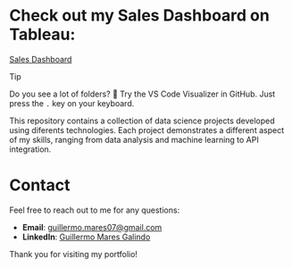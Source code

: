 # Check out my Sales Dashboard on Tableau: 
[Sales Dashboard](https://public.tableau.com/app/profile/guillermo1314/viz/SalesDashboard_17254159148610/SalesDashboard?publish=yes)


> [!TIP] 
> Do you see a lot of folders? 🤯 Try the VS Code Visualizer in GitHub. Just press the `.` key on your keyboard.

This repository contains a collection of data science projects developed using diferents technologies. Each project demonstrates a different aspect of my skills, ranging from data analysis and machine learning to API integration.


# Contact
Feel free to reach out to me for any questions:

- **Email**: [guillermo.mares07@gmail.com](mailto:guillermo.mares07@gmail.com)
- **LinkedIn**: [Guillermo Mares Galindo](https://www.linkedin.com/in/guillermo-mares/)

Thank you for visiting my portfolio!
